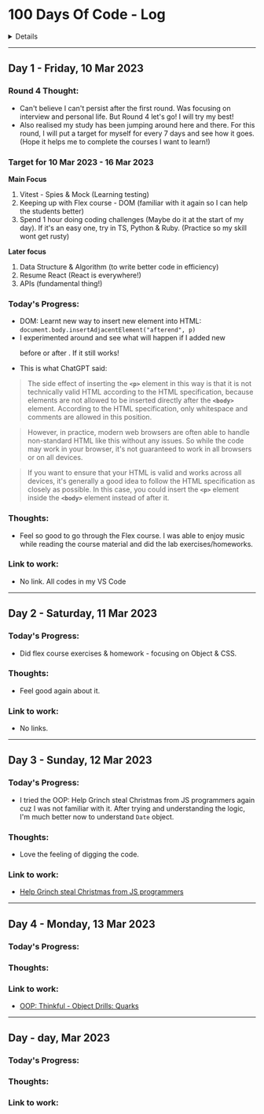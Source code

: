 # 100 Days Of Code - Log
<details>

### Saturday, 25 Feb 2023 (DELETED)

Round 2 first thought: I was failed at day 21. I'll try my best for this round! DONT GIVE UP CHIN YING!!

**Today's Progress:**
- I did a coding challenge yesterday and tried to write a test but I got into error and error & I was able to solve it today. This [article](https://stackoverflow.com/questions/59443525/require-not-working-in-module-type-nodejs-script) saved me.
- Did an OOP coding challenge. I will do more OOP coding challenges from now on.

**Thoughts:**
- `require` & `import` are from different "version" of JS. 
- `require` is from **CommonJS-like Node.js native modules** & `import` is from **ESM (JavaScript modules, type = "module")**

- Date.toString() will return returns a string representing the specified Date object interpreted in the **local timezone**.

**Link to work:** 
- I cant share my coding challenge nor my test.
- [Help Grinch steal Christmas from JS programmers](https://www.codewars.com/kata/63387232198a4c00286aa349/solutions/javascript)

---
 
### Sunday, 26 Feb 2023 (DELETED)
Was sick and in bed all day... :( I just want to get well soon!!! 
I will restart the count.

---

### Day 1 - Monday, 27 Feb 2023

**Today's Progress:**
- Still a bit weak today but I think I finally getting better...*happy tears
- I'm dedicated to finish the Vitest course on Udemy this week! Because I'm still a bit weak. I rewatched the lessons from the beginning, but did not watch much. Hopefully I'll get to the new lesson tomorrow.

**Thoughts:**
- Did not know there is differences between `Number()` & `parseInt()`. Check [this](https://thisthat.dev/number-constructor-vs-parse-int/#:~:text=Number()%20converts%20the%20type%20whereas%20parseInt%20parses%20the%20value%20of%20input.&text=As%20you%20see%2C%20parseInt%20will,to%20convert%20the%20entire%20string.) out!

**Link to work:** 
- No links to work. I worked the testing stuff on VS Code & wrote notes on Notion.

---

### Day 2 - Tueday, 28 Feb 2023

**Today's Progress:**
1. Started my day with CodeWars, of course! Kyu 6 and I solved in 20mins! 🤩 But I find a bit clueless when tried to refactoring the code. Need to do some research/study about this.
2. Continuing with Vitest testing, re-learnt about testing error. 

**Thoughts:**

**Link to work:** 
1. [CodeWars - Counting Duplicates](https://www.codewars.com/kata/54bf1c2cd5b56cc47f0007a1/solutions/javascript)

---

### Day 3 - Wednesday, 01 Mar 2023

**Today's Progress:**
1. Was working all day * Did some codewars questions only.

**Thoughts:**

**Link to work:** 
1. [CodeWars - Counting Duplicates](https://www.codewars.com/kata/563fb342f47611dae800003c/solutions/javascript)

---

### Day 4 - Thursday, 02 Mar 2023

**Today's Progress:**
- Continue with the testing Udemy course.
- Prepared for behavioural questions.

**Thoughts:**
- I could not really focus on coding today. My mind was all about behavioural interview.

**Link to work:** 
N/A
 
---

### Day 5 - Friday, 03 Mar 2023
- I missed today, was doing OOP coding challenge and was watching Udemy course about prototype.
- Then, was busying prepared for behavioural questions, practiced with Max, talked with AK. Then headed off to work for the rest of the day.
- I have no execuse.

### Day 6 - Saturday, 03 Mar 2023
- IA-ing today. 
- After IA, was watching Udemy course again for testing. Did some testing code. But I won't count today because I dont think that's 1 hour enough.

---

### Day 1 - Sunday, 05 Mar 2023

**Today's Progress:**
- Finally get into Spies & Mocks, but it's hard to understand :(
- Need to watch the video again.

**Thoughts:**
- It's bit hard to grasp spies & mocks concept. 


**Link to work:** 
- Notes in my notion. 
- Code in my VSCode.

---

### Day 2 - Monday, 6 Mar 2023

**Today's Progress:**
- Had pair-programming with Dylan and realised how bad I am trying to explain my code. 
- While tried to understand Spies & Mocks, I also jumped intn JS basic today a little bit. 
- Learnt about a new JS data type - `bigInt`, `use strict`.
- Wrote some test for super simple coding challenge and also in TS & Python & Ruby (my first Ruby code!)

**Thoughts:**
- I purposely chose a really simple coding challenge to practice my unit testing code, and also TS, Python. 
- Then, I was like "why not Ruby?!". Had a quick look at Ruby function syntax.
- The coding challenge was just to create a `greet` function to return 'hello world!'

###### In TS:
```ts
function greet(): string {
 return 'hello world!'
}
```
###### In Python:
```python
def greet():
 return 'hello world!'
```
###### In Ruby:
```ruby
def greet()
 return 'hello world!'
end
```

- Had too much fun on writting code in different languages, so I tried another simple coding challenge- IF ELSE statement
###### In TS:
```ts
const boolToWord = (bool: boolean): string => {
 return bool ? "Yes" : "No"
}
```

###### In Python:
```python
# My answer:
def bool_to_word(boolean):
 if boolean:
     return 'Yes'
 else:
     return 'No'

# But it can be:
def bool_to_word(bool):
  return "Yes" if bool else "No"
```

###### In Ruby:
```ruby
def greet bool
 bool ? "Yes" : "No"
end
```


**Link to work:** 
- [Function 1 - hello world](https://www.codewars.com/kata/523b4ff7adca849afe000035/solutions/python)
- [Convert boolean values to strings 'Yes' or 'No'](https://www.codewars.com/kata/53369039d7ab3ac506000467)

</details>

---

## Day 1 - Friday, 10 Mar 2023

### Round 4 Thought:
- Can't believe I can't persist after the first round. Was focusing on interview and personal life. But Round 4 let's go! I will try my best!
- Also realised my study has been jumping around here and there. For this round, I will put a target for myself for every 7 days and see how it goes. (Hope it helps me to complete the courses I want to learn!)

### Target for 10 Mar 2023 - 16 Mar 2023
**Main Focus**

1. Vitest - Spies & Mock (Learning testing)
2. Keeping up with Flex course - DOM (familiar with it again so I can help the students better)
3. Spend 1 hour doing coding challenges (Maybe do it at the start of my day). If it's an easy one, try in TS, Python & Ruby. (Practice so my skill wont get rusty)

**Later focus**
1. Data Structure & Algorithm (to write better code in efficiency)
2. Resume React (React is everywhere!)
3. APIs (fundamental thing!)


### Today's Progress:
- DOM: Learnt new way to insert new element into HTML: `document.body.insertAdjacentElement("afterend", p)`
- I experimented around and see what will happen if I added new <p> before or after <body>. If it still works!
- This is what ChatGPT said:
> The side effect of inserting the **`<p>`** element in this way is that it is not technically valid HTML according to the HTML specification, because elements are not allowed to be inserted directly after the **`<body>`** element. According to the HTML specification, only whitespace and comments are allowed in this position.

> However, in practice, modern web browsers are often able to handle non-standard HTML like this without any issues. So while the code may work in your browser, it's not guaranteed to work in all browsers or on all devices.

> If you want to ensure that your HTML is valid and works across all devices, it's generally a good idea to follow the HTML specification as closely as possible. In this case, you could insert the **`<p>`** element inside the **`<body>`** element instead of after it.

### Thoughts:
- Feel so good to go through the Flex course. I was able to enjoy music while reading the course material and did the lab exercises/homeworks.

### Link to work:
- No link. All codes in my VS Code

---

## Day 2 - Saturday, 11 Mar 2023

### Today's Progress:
- Did flex course exercises & homework - focusing on Object & CSS.

### Thoughts:
- Feel good again about it.

### Link to work:
- No links.

--- 

## Day 3 - Sunday, 12 Mar 2023

### Today's Progress:
- I tried the OOP: Help Grinch steal Christmas from JS programmers again cuz I was not familiar with it. After trying and understanding the logic, I'm much better now to understand `Date` object. 

### Thoughts:
- Love the feeling of digging the code. 

### Link to work:
- [Help Grinch steal Christmas from JS programmers](https://www.codewars.com/kata/63387232198a4c00286aa349/solutions/javascript?filter=me&sort=best_practice&invalids=false)

--- 

## Day 4 - Monday, 13 Mar 2023

### Today's Progress:

### Thoughts:

### Link to work:
- [OOP: Thinkful - Object Drills: Quarks](https://www.codewars.com/kata/5882b052bdeafec15e0000e6/javascript)


--- 

## Day  - day,  Mar 2023

### Today's Progress:

### Thoughts:

### Link to work:

